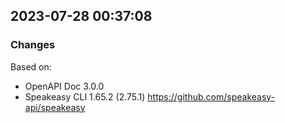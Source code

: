 

## 2023-07-28 00:37:08
### Changes
Based on:
- OpenAPI Doc 3.0.0 
- Speakeasy CLI 1.65.2 (2.75.1) https://github.com/speakeasy-api/speakeasy